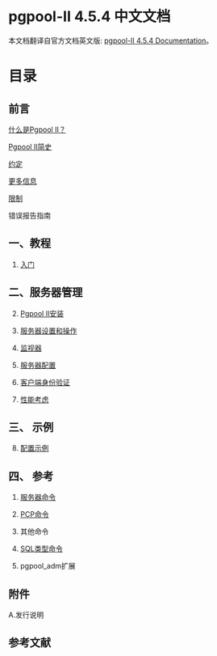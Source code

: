 # pgpool-II 4.5.4 中文文档

本文档翻译自官方文档英文版: [pgpool-II 4.5.4 Documentation](https://www.pgpool.net/docs/latest/en/html/index.html)。

# 目录

## 前言

[什么是Pgpool II？](What_is_Pgpool-II.md)

[Pgpool II简史](A_Brief_History_of_Pgpool-II.md)

[约定](Conventions.md)

[更多信息](Further_Information.md)

[限制](Restrictions.md)

错误报告指南

## 一、教程

1. [入门](Chapter_1_Getting_Started.md)

## 二、服务器管理

2. [Pgpool II安装](Chapter_2_Installation_of_Pgpool-II.md)

3. [服务器设置和操作](Chapter_3_Server_Setup_and_Operation.md)

4. [监视器](Chapter_4_Watchdog.md)

5. [服务器配置](Chapter_5_Server_Configuration.md)

6. [客户端身份验证](Chapter_6_Client_Authentication.md)

7. [性能考虑](Chapter_7_Performance_Considerations.md)

## 三、 示例

8. [配置示例](Chapter_8_Configuration_Examples.md)

## 四、 参考

1. [服务器命令](1_Server_commands.md)

2. [PCP命令](2_PCP_commands.md)

3. 其他命令

4. [SQL类型命令](4_SQL_type_commands.md)

5. pgpool_adm扩展

## 附件

A.发行说明

## 参考文献